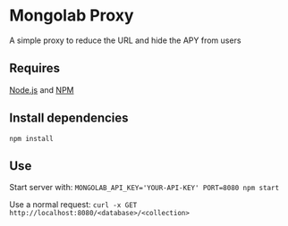# Mongolab Proxy

A simple proxy to reduce the URL and hide the APY from users

## Requires
[Node.js](https://nodejs.org) and [NPM](https://www.npmjs.com)

## Install dependencies
```npm install```

## Use
Start server with: ```MONGOLAB_API_KEY='YOUR-API-KEY' PORT=8080 npm start```

Use a normal request: ```curl -x GET http://localhost:8080/<database>/<collection>```